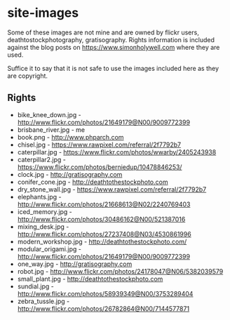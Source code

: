# site-images

Some of these images are not mine and are owned by flickr users, 
deathtostockphotography, gratisography. Rights information is included
against the blog posts on https://www.simonholywell.com where they
are used.

Suffice it to say that it is not safe to use the images included here
as they are copyright.


## Rights

* bike_knee_down.jpg - http://www.flickr.com/photos/21649179@N00/9009772399
* brisbane_river.jpg - me
* book.png - http://www.phparch.com
* chisel.jpg - https://www.rawpixel.com/referral/2f7792b7
* caterpillar.jpg - https://www.flickr.com/photos/wwarby/2405243938
* caterpillar2.jpg - https://www.flickr.com/photos/berniedup/10478846253/
* clock.jpg - http://gratisography.com
* conifer_cone.jpg - http://deathtothestockphoto.com
* dry_stone_wall.jpg - https://www.rawpixel.com/referral/2f7792b7
* elephants.jpg - http://www.flickr.com/photos/21668613@N02/2240769403
* iced_memory.jpg - http://www.flickr.com/photos/30486162@N00/521387016
* mixing_desk.jpg - http://www.flickr.com/photos/27237408@N03/4530861996
* modern_workshop.jpg - http://deathtothestockphoto.com/
* modular_origami.jpg - http://www.flickr.com/photos/21649179@N00/9009772399
* one_way.jpg - http://gratisography.com
* robot.jpg - http://www.flickr.com/photos/24178047@N06/5382039579
* small_plant.jpg - http://deathtothestockphoto.com
* sundial.jpg - http://www.flickr.com/photos/58939349@N00/3753289404
* zebra_tussle.jpg - http://www.flickr.com/photos/26782864@N00/7144577871

